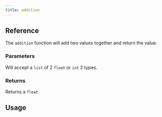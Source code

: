 ```yaml
---
title: addition
---
```


## Reference
The `addition` function will add two values together and return the value.

### Parameters
Will accept a `list` of 2 `float` or `int` 2 types.

### Returns
Returns a `float`.

## Usage